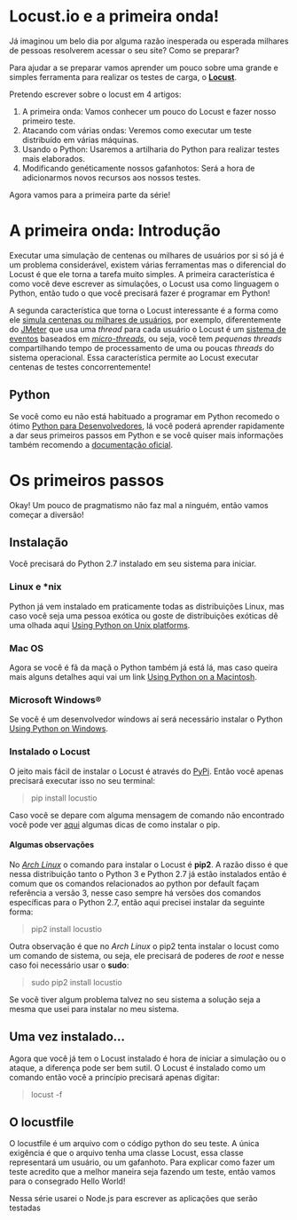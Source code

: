 # Locust.io e a primeira onda!

Já imaginou um belo dia por alguma razão inesperada ou esperada milhares de pessoas resolverem acessar o seu site? Como se preparar?

Para ajudar a se preparar vamos aprender um pouco sobre uma grande e simples ferramenta para realizar os testes de carga, o [**Locust**](http://locust.io).

Pretendo escrever sobre o locust em 4 artigos:

1. A primeira onda: Vamos conhecer um pouco do Locust e fazer nosso primeiro teste.
2. Atacando com várias ondas: Veremos como executar um teste distribuído em várias máquinas.
3. Usando o Python: Usaremos a artilharia do Python para realizar testes mais elaborados.
4. Modificando genéticamente nossos gafanhotos: Será a hora de adicionarmos novos recursos aos nossos testes.

Agora vamos para a primeira parte da série!

# A primeira onda: Introdução

Executar uma simulação de centenas ou milhares de usuários por si só já é um problema considerável, existem várias ferramentas mas o diferencial do Locust é que ele torna a tarefa muito simples. A primeira característica é como você deve escrever as simulações, o Locust usa como linguagem o Python, então tudo o que você precisará fazer é programar em Python!

A segunda característica que torna o Locust interessante é a forma como ele [simula centenas ou milhares de usuários](http://docs.locust.io/en/latest/what-is-locust.html), por exemplo, diferentemente do [JMeter](http://jmeter.apache.org) que usa uma *thread* para cada usuário o Locust é um [sistema de eventos](http://www.gevent.org) baseados em [*micro-threads*](https://greenlet.readthedocs.io/en/latest/), ou seja, você tem *pequenas threads* compartilhando tempo de processamento de uma ou poucas *threads* do sistema operacional. Essa característica permite ao Locust executar centenas de testes concorrentemente!

## Python

Se você como eu não está habituado a programar em Python recomedo o ótimo [Python para Desenvolvedores](http://ricardoduarte.github.io/python-para-desenvolvedores/), lá você poderá aprender rapidamente a dar seus primeiros passos em Python e se você quiser mais informações também recomendo a [documentação oficial](https://docs.python.org/2.7/index.html).

# Os primeiros passos

Okay! Um pouco de pragmatismo não faz mal a ninguém, então vamos começar a diversão!

## Instalação

Você precisará do Python 2.7 instalado em seu sistema para iniciar.

### Linux e \*nix

Python já vem instalado em praticamente todas as distribuições Linux, mas caso você seja uma pessoa exótica ou goste de distribuições exóticas dê uma olhada aqui [Using Python on Unix platforms](https://docs.python.org/2.7/using/unix.html#on-linux).

### Mac OS

Agora se você é fã da maçã o Python também já está lá, mas caso queira mais alguns detalhes aqui vai um link [Using Python on a Macintosh](https://docs.python.org/2.7/using/mac.html).

### Microsoft Windows®

Se você é um desenvolvedor windows aí será necessário instalar o Python [Using Python on Windows](https://docs.python.org/2.7/using/windows.html).

### Instalado o Locust

O jeito mais fácil de instalar o Locust é através do [PyPi](https://pypi.python.org/pypi). Então você apenas precisará executar isso no seu terminal:

> pip install locustio

Caso você se depare com alguma mensagem de comando não encontrado você pode ver [aqui](https://pip.pypa.io/en/latest/installing/) algumas dicas de como instalar o pip.

#### Algumas observações

No [*Arch Linux*](https://www.archlinux.org) o comando para instalar o Locust é **pip2**. A razão disso é que nessa distribuição tanto o Python 3 e Python 2.7 já estão instalados então é comum que os comandos relacionados ao python por default façam referência a versão 3, nesse caso sempre há versões dos comandos específicas para o Python 2.7, então aqui precisei instalar da seguinte forma:

> pip2 install locustio

Outra observação é que no *Arch Linux* o pip2 tenta instalar o locust como um comando de sistema, ou seja, ele precisará de poderes de *root* e nesse caso foi necessário usar o **sudo**:

> sudo pip2 install locustio

Se você tiver algum problema talvez no seu sistema a solução seja a mesma que usei para instalar no meu sistema.

## Uma vez instalado...

Agora que você já tem o Locust instalado é hora de iniciar a simulação ou o ataque, a diferença pode ser bem sutil. O Locust é instalado como um comando então você a princípio precisará apenas digitar:

> locust -f <locustfile>

## O locustfile

O locustfile é um arquivo com o código python do seu teste. A única exigência é que o arquivo tenha uma classe Locust, essa classe representará um usuário, ou um gafanhoto. Para explicar como fazer um teste acredito que a melhor maneira seja fazendo um teste, então vamos para o consegrado Hello World!

Nessa série usarei o Node.js para escrever as aplicações que serão testadas
